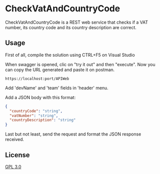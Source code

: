 # CheckVatAndCountryCode
CheckVatAndCountryCode is a REST web service that checks if a VAT number, its country code and its country description are correct.

## Usage

First of all, compile the solution using CTRL+F5 on Visual Studio

When swagger is opened, clic on "try it out" and then "execute". Now you can copy the URL generated and paste it on postman.

``` url
https://localhost:port/APIWeb
```

Add 'devName' and 'team' fields in 'header' menu.

Add a JSON body with this format:
``` json
{
  "countryCode": "string",
  "vatNumber": "string",
  "countryDescription": "string"
}
```
Last but not least, send the request and format the JSON response received.

## License
[GPL 3.0](https://www.gnu.org/licenses/gpl-3.0.html)
